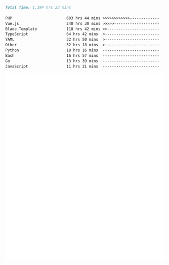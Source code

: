 <!--START_SECTION:waka-->

```markdown
Total Time: 1,194 hrs 23 mins

PHP                        603 hrs 44 mins >>>>>>>>>>>>-------------   49.22 %
Vue.js                     240 hrs 30 mins >>>>>--------------------   19.61 %
Blade Template             118 hrs 42 mins >>-----------------------   09.68 %
TypeScript                 64 hrs 42 mins  >------------------------   05.28 %
YAML                       32 hrs 50 mins  >------------------------   02.68 %
Other                      32 hrs 18 mins  >------------------------   02.63 %
Python                     18 hrs 16 mins  -------------------------   01.49 %
Bash                       16 hrs 57 mins  -------------------------   01.38 %
Go                         13 hrs 39 mins  -------------------------   01.11 %
JavaScript                 11 hrs 21 mins  -------------------------   00.93 %
```

<!--END_SECTION:waka-->
<p align="center">
    <img src="https://raw.githubusercontent.com/rjp2525/rjp2525/output/generated/overview.svg">
    <img src="https://raw.githubusercontent.com/rjp2525/rjp2525/output/generated/languages.svg">
</p>
